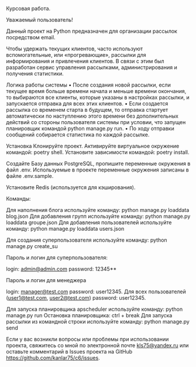 Курсовая работа.

Уважаемый пользователь!

Данный проект на Python предназначен для организации рассылок посредством email.

Чтобы удержать текущих клиентов, часто используют вспомогательные, или «прогревающие», 
рассылки для информирования и привлечения клиентов. В связи с этим был разработан сервис 
управления рассылками, администрирования и получения статистики.

Логика работы системы
•	После создания новой рассылки, если текущее время больше времени начала и меньше времени окончания, 
то выбираются все клиенты, которые указаны в настройках рассылки, и запускается отправка для всех этих клиентов.
•	Если создается рассылка со временем старта в будущем, то отправка стартует автоматически по наступлению
этого времени без дополнительных действий со стороны пользователя системы при условии, что запущен планировщик 
командой python manage.py run.
•	По ходу отправки сообщений собирается статистика по каждой рассылке.

Установка
Клонируйте проект.
Активируйте виртуальное окружение командой: poetry shell.
Установите зависимости командой: poetry install.

Создайте Базу данных PostgreSQL, пропишите переменные окружения в файл .env.
Используемые в проекте переменные окружения записаны в файле .env.sample.

Установите Redis (используется для кэширования).

Команды:

Для наполнения блога используйте команду: python manage.py loaddata blog.json
Для добавления групп используйте команду: python manage.py loaddata groupe.json
Для добавления пользователей используйте команду: python manage.py loaddata users.json

Для создания суперпользователя используйте команду: python manage.py create_su 

Пароль и логин для суперпользователя:

login: admin@admin.com
password: 12345** 

Пароль и логин для менеджера

login: manager@test.com
password: user12345.
Для всех пользователей (user1@test.com, user2@test.com) password: user12345.

Для запуска планировщика apscheduler используйте команду: python manage.py run
Остановка планировщика: ctrl + break
Для запуска рассылки из командной строки используйте команду: python manage.py send




Если у вас возникли вопросы или проблемы при использовании проекта, свяжитесь со мной по электронной почте 
kls75@yandex.ru или оставьте комментарий в Issues проекта на GitHub https://github.com/kanlar75/c6/issues.

